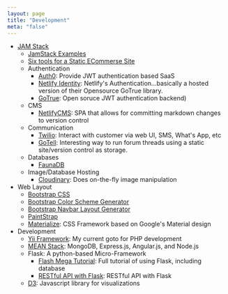 ```yaml
---
layout: page
title: "Development"
meta: "false"
---
```


* [JAM Stack](https://www.jamstack.org)
  * [JamStack Examples](https://jamstack.org/examples/)
  * [Six tools for a Static ECommerse Site](https://www.netlify.com/blog/2015/08/25/a-great-fast-static-e-commerce-experience-with-6-easy-tools/)
  * Authentication
    * [Auth0](https://auth0.com/): Provide JWT authentication based SaaS
    * [Netlify Identity](https://www.netlify.com/docs/identity/): Netlify's Authentication...basically a hosted version of their Opensource GoTrue library.
    * [GoTrue](https://github.com/netlify/gotrue): Open soruce JWT authentication backend)
  * CMS
    * [NetlifyCMS](https://github.com/netlify/netlify-cms): SPA that allows for committing markdown changes to version control
  * Communication
    * [Twilio](https://www.twilio.com/): Interact with customer via web UI, SMS, What's App, etc
    * [GoTell](https://github.com/netlify/gotell): Interesting way to run forum threads using a static site/version control as storage.
  * Databases
    * [FaunaDB](https://fauna.com/)
  * Image/Database Hosting
    * [Cloudinary](https://cloudinary.com/): Does on-the-fly image manipulation
* Web Layout
    * [Bootstrap CSS](http://getbootstrap.com/css/)
    * [Bootstrap Color Scheme Generator](http://www.lavishbootstrap.com/)
    * [Bootstrap Navbar Layout Generator](http://twbscolor.smarchal.com/)
    * [PaintStrap](http://paintstrap.com/)
    * [Materialize](http://materializecss.com/): CSS Framework based on Google's Material design
* Development
    * [Yii Framework](http://www.yiiframework.com/): My current goto for PHP development
    * [MEAN Stack](http://mean.io/#!/): MongoDB, Express.js, Angular.js, and Node.js
    * Flask: A python-based Micro-Framework
      * [Flash Mega Tutorial](http://blog.miguelgrinberg.com/post/the-flask-mega-tutorial-part-i-hello-world): Full tutorial of using Flask, including database
      * [RESTful API with Flask](http://blog.miguelgrinberg.com/post/designing-a-restful-api-with-python-and-flask): RESTful API with Flask
    * [D3](https://github.com/mbostock/d3/wiki/Gallery):  Javascript library for visualizations 
